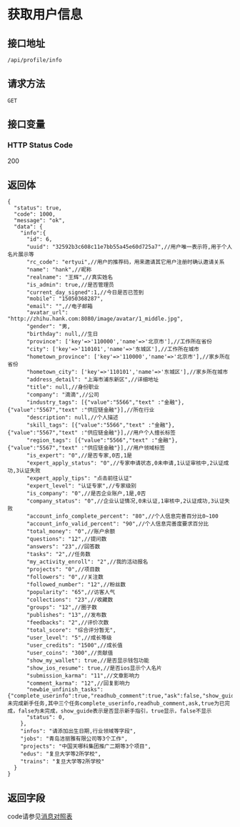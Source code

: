 # 获取用户信息

## 接口地址

`/api/profile/info`

## 请求方法

```GET ```

## 接口变量

### HTTP Status Code

200

## 返回体

```json5
{
  "status": true,
  "code": 1000,
  "message": "ok",
  "data": {
    "info":{
      "id": 6,
      "uuid": "32592b3c608c11e7bb55a45e60d725a7",//用户唯一表示符,用于个人名片展示等
      "rc_code": "ertyui",//用户的推荐码，用来邀请其它用户注册时确认邀请关系
      "name": "hank",//昵称
      "realname": "王辉",//真实姓名
      "is_admin": true,//是否管理员
      "current_day_signed":1,//今日是否已签到
      "mobile": "15050368287",
      "email": "",//电子邮箱
      "avatar_url": "http://zhihu.hank.com:8080/image/avatar/1_middle.jpg",
      "gender": "男,
      "birthday": null,//生日
      "province": ['key'=>'110000','name'=>'北京市'],//工作所在省份
      "city": ['key'=>'110101','name'=>'东城区'],//工作所在城市
      "hometown_province": ['key'=>'110000','name'=>'北京市'],//家乡所在省份
      "hometown_city": ['key'=>'110101','name'=>'东城区'],//家乡所在城市
      "address_detail": "上海市浦东新区",//详细地址
      "title": null,//身份职业
      "company": "滴滴",//公司
      "industry_tags": [{"value":"5566","text" :"金融"},{"value":"5567","text" :"供应链金融"}],//所在行业
      "description": null,//个人描述
      "skill_tags": [{"value":"5566","text" :"金融"},{"value":"5567","text" :"供应链金融"}],//用户个人擅长标签
      "region_tags": [{"value":"5566","text" :"金融"},{"value":"5567","text" :"供应链金融"}],//用户领域标签
      "is_expert": "0",//是否专家,0否,1是
      "expert_apply_status": "0",//专家申请状态,0未申请,1认证审核中,2认证成功,3认证失败
      "expert_apply_tips": "点击前往认证"
      "expert_level": "认证专家",//专家级别
      "is_company": "0",//是否企业账户,1是,0否
      "company_status": "0",//企业认证情况,0未认证,1审核中,2认证成功,3认证失败
      "account_info_complete_percent": "80",//个人信息完善百分比0~100
      "account_info_valid_percent": "90",//个人信息完善度要求百分比
      "total_money": "0",//账户余额
      "questions": "12",//提问数
      "answers": "23",//回答数
      "tasks": "2",//任务数
      "my_activity_enroll": "2",//我的活动报名
      "projects": "0",//项目数
      "followers": "0",//关注数
      "followed_number": "12",//粉丝数
      "popularity": "65",//访客人气
      "collections": "23",//收藏数
      "groups": "12",//圈子数
      "publishes": "13",//发布数
      "feedbacks": "2",//评价次数
      "total_score": "综合评分暂无",
      "user_level": "5",//成长等级
      "user_credits": "1500",//成长值
      "user_coins": "300",//贡献值
      "show_my_wallet": true,//是否显示钱包功能
      "show_ios_resume": true,//是否ios显示个人名片
      "submission_karma": "11",//文章影响力
      "comment_karma": "12",//回复影响力
      "newbie_unfinish_tasks":{"complete_userinfo":true,"readhub_comment":true,"ask":false,"show_guide":true}//未完成新手任务,其中三个任务complete_userinfo,readhub_comment,ask,true为已完成，false为未完成，show_guide表示是否显示新手指引，true显示，false不显示
      "status": 0,
    },
    "infos": "请添加出生日期,行业领域等字段",
    "jobs": "青岛洁丽雅有限公司等3个工作",
    "projects": "中国天哪科集团推广二期等3个项目",
    "edus": "复旦大学等2所学校",
    "trains": "复旦大学等2所学校"
  }
}
```

## 返回字段



code请参见[消息对照表](消息对照表.md)